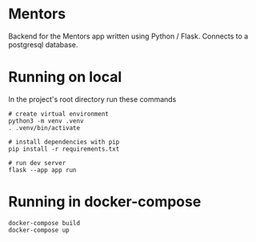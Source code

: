 
# Mentors

Backend for the Mentors app written using Python / Flask. Connects to a postgresql database.

# Running on local

In the project's root directory run these commands

```
# create virtual environment
python3 -m venv .venv
. .venv/bin/activate

# install dependencies with pip
pip install -r requirements.txt

# run dev server
flask --app app run
```

# Running in docker-compose

```
docker-compose build
docker-compose up
```
